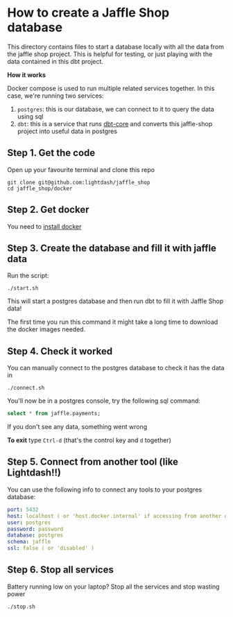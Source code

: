 # How to create a Jaffle Shop database

This directory contains files to start a database locally with all the data from the jaffle shop project.
This is helpful for testing, or just playing with the data contained in this dbt project.

**How it works**

Docker compose is used to run multiple related services together. In this case, we're running two services:

1. `postgres`: this is our database, we can connect to it to query the data using sql
2. `dbt`: this is a service that runs [dbt-core](https://github.com/dbt-labs/dbt-core) and converts this jaffle-shop project into useful data in postgres


## Step 1. Get the code

Open up your favourite terminal and clone this repo

```shell
git clone git@github.com:lightdash/jaffle_shop
cd jaffle_shop/docker
```

## Step 2. Get docker

You need to [install docker](https://docs.docker.com/get-docker/)

## Step 3. Create the database and fill it with jaffle data

Run the script:

```shell
./start.sh
```

This will start a postgres database and then run dbt to fill it with Jaffle Shop data!

The first time you run this command it might take a long time to download the docker images needed.

## Step 4. Check it worked

You can manually connect to the postgres database to check it has the data in

```shell
./connect.sh
```

You'll now be in a postgres console, try the following sql command:

```sql
select * from jaffle.payments;
```

If you don't see any data, something went wrong

**To exit** type `Ctrl-d` (that's the control key and `d` together)

## Step 5. Connect from another tool (like Lightdash!!)

You can use the following info to connect any tools to your postgres database:

```yaml
port: 5432
host: localhost ( or 'host.docker.internal' if accessing from another docker container )
user: postgres
password: password
database: postgres
schema: jaffle
ssl: false ( or 'disabled' )
```

## Step 6. Stop all services

Battery running low on your laptop? Stop all the services and stop wasting power

```shell
./stop.sh
```

